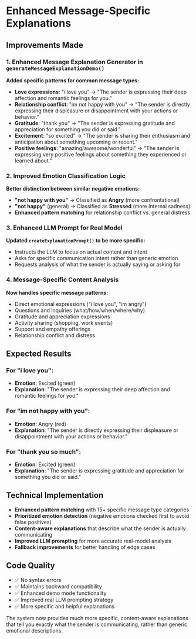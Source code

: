 # Enhanced Message-Specific Explanations

## Improvements Made

### 1. Enhanced Message Explanation Generator in `generateMessageExplanationDemo()`

**Added specific patterns for common message types:**

- **Love expressions**: "i love you" → "The sender is expressing their deep affection and romantic feelings for you."
- **Relationship conflict**: "im not happy with you" → "The sender is directly expressing their displeasure or disappointment with your actions or behavior."
- **Gratitude**: "thank you" → "The sender is expressing gratitude and appreciation for something you did or said."
- **Excitement**: "so excited" → "The sender is sharing their enthusiasm and anticipation about something upcoming or recent."
- **Positive feelings**: "amazing/awesome/wonderful" → "The sender is expressing very positive feelings about something they experienced or learned about."

### 2. Improved Emotion Classification Logic

**Better distinction between similar negative emotions:**
- **"not happy with you"** → Classified as **Angry** (more confrontational)
- **"not happy"** (general) → Classified as **Stressed** (more internal sadness)
- **Enhanced pattern matching** for relationship conflict vs. general distress

### 3. Enhanced LLM Prompt for Real Model

**Updated `createExplanationPrompt()` to be more specific:**
- Instructs the LLM to focus on actual content and intent
- Asks for specific communication intent rather than generic emotion
- Requests analysis of what the sender is actually saying or asking for

### 4. Message-Specific Content Analysis

**Now handles specific message patterns:**
- Direct emotional expressions ("i love you", "im angry")
- Questions and inquiries (what/how/when/where/why)
- Gratitude and appreciation expressions
- Activity sharing (shopping, work events)
- Support and empathy offerings
- Relationship conflict and distress

## Expected Results

### For "i love you":
- **Emotion**: Excited (green)
- **Explanation**: "The sender is expressing their deep affection and romantic feelings for you."

### For "im not happy with you":
- **Emotion**: Angry (red) 
- **Explanation**: "The sender is directly expressing their displeasure or disappointment with your actions or behavior."

### For "thank you so much":
- **Emotion**: Excited (green)
- **Explanation**: "The sender is expressing gratitude and appreciation for something you did or said."

## Technical Implementation

- **Enhanced pattern matching** with 15+ specific message type categories
- **Prioritized emotion detection** (negative emotions checked first to avoid false positives)
- **Content-aware explanations** that describe what the sender is actually communicating
- **Improved LLM prompting** for more accurate real-model analysis
- **Fallback improvements** for better handling of edge cases

## Code Quality

- ✅ No syntax errors
- ✅ Maintains backward compatibility
- ✅ Enhanced demo mode functionality
- ✅ Improved real LLM prompting strategy
- ✅ More specific and helpful explanations

The system now provides much more specific, content-aware explanations that tell you exactly what the sender is communicating, rather than generic emotional descriptions.
